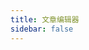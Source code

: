 ```yaml
---
title: 文章编辑器
sidebar: false
---
```


<script setup>
import { ref, onMounted } from 'vue'
import { useData } from 'vitepress'

const title = ref('')
const content = ref('')
const tags = ref('')
const description = ref('')
const githubToken = ref('')
const isLoggedIn = ref(false)

const { site } = useData()

async function handleLogin() {
  // GitHub OAuth 登录
  const clientId = 'Ov23liRHUKlP6b6PhVoC'
  // 使用 Cloudflare Worker 处理 OAuth
  const workerUrl = 'https://blog-oauth.a1634358912.workers.dev'
  const redirectUri = `${workerUrl}/oauth/callback`
  const scope = 'repo'
  
  window.location.href = `https://github.com/login/oauth/authorize?client_id=${clientId}&redirect_uri=${redirectUri}&scope=${scope}`
}

async function handlePublish() {
  if (!isLoggedIn.value) {
    alert('请先登录')
    return
  }

  try {
    const date = new Date().toISOString().split('T')[0]
    const fileName = title.value.toLowerCase().replace(/\s+/g, '-') + '.md'
    
    const fileContent = `---
title: ${title.value}
date: ${date}
description: ${description.value}
tags: [${tags.value.split(',').map(tag => `'${tag.trim()}'`).join(', ')}]
---

${content.value}
`
    
    // 使用 GitHub API 创建文件
    const response = await fetch(`https://api.github.com/repos/helpfulcraft/my-blog/contents/docs/articles/${fileName}`, {
      method: 'PUT',
      headers: {
        'Authorization': `token ${githubToken.value}`,
        'Content-Type': 'application/json',
      },
      body: JSON.stringify({
        message: `feat: add new article - ${title.value}`,
        content: btoa(fileContent),
        branch: 'master'
      })
    })

    if (response.ok) {
      alert('文章发布成功！大约1-2分钟后可在网站上看到')
      // 清空表单
      title.value = ''
      content.value = ''
      tags.value = ''
      description.value = ''
    } else {
      throw new Error('发布失败')
    }
  } catch (error) {
    alert('发布失败：' + error.message)
  }
}
</script>

<template>
  <div class="editor-container">
    <div v-if="!isLoggedIn" class="login-section">
      <h2>请先登录</h2>
      <button @click="handleLogin" class="login-button">
        使用 GitHub 登录
      </button>
    </div>
    
    <div v-else class="editor-form">
      <div class="form-group">
        <label for="title">标题：</label>
        <input 
          id="title"
          v-model="title"
          type="text"
          placeholder="文章标题"
          class="form-input"
        />
      </div>

      <div class="form-group">
        <label for="description">描述：</label>
        <input 
          id="description"
          v-model="description"
          type="text"
          placeholder="文章简短描述"
          class="form-input"
        />
      </div>

      <div class="form-group">
        <label for="tags">标签：</label>
        <input 
          id="tags"
          v-model="tags"
          type="text"
          placeholder="标签，用逗号分隔"
          class="form-input"
        />
      </div>

      <div class="form-group">
        <label for="content">内容：</label>
        <textarea 
          id="content"
          v-model="content"
          placeholder="使用 Markdown 编写文章内容"
          class="form-textarea"
          rows="20"
        ></textarea>
      </div>

      <button @click="handlePublish" class="publish-button">
        发布文章
      </button>
    </div>
  </div>
</template>

<style scoped>
.editor-container {
  max-width: 800px;
  margin: 0 auto;
  padding: 20px;
}

.login-section {
  text-align: center;
  padding: 40px 0;
}

.form-group {
  margin-bottom: 20px;
}

.form-group label {
  display: block;
  margin-bottom: 5px;
  font-weight: bold;
}

.form-input {
  width: 100%;
  padding: 8px;
  border: 1px solid #ddd;
  border-radius: 4px;
  font-size: 16px;
}

.form-textarea {
  width: 100%;
  padding: 8px;
  border: 1px solid #ddd;
  border-radius: 4px;
  font-size: 16px;
  font-family: monospace;
}

.login-button,
.publish-button {
  background-color: var(--vp-c-brand);
  color: white;
  border: none;
  padding: 10px 20px;
  border-radius: 4px;
  cursor: pointer;
  font-size: 16px;
}

.login-button:hover,
.publish-button:hover {
  background-color: var(--vp-c-brand-dark);
}
</style>
